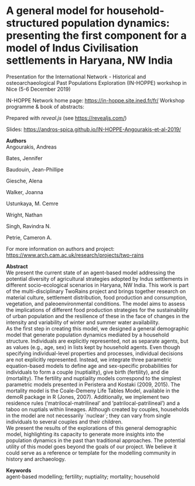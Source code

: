 # A general model for household-structured population dynamics: presenting the first component for a model of Indus Civilisation settlements in Haryana, NW India
Presentation for the International Network - Historical and osteoarchaeological Past Populations Exploration (IN-HOPPE) workshop in Nice (5-6 December 2019)

IN-HOPPE Network home page: https://in-hoppe.site.ined.fr/fr/
Workshop programme & book of abstracts: 

Prepared with *reveal.js* (see https://revealjs.com/)

Slides: https://andros-spica.github.io/IN-HOPPE-Angourakis-et-al-2019/

**Authors**  
Angourakis, Andreas

Bates, Jennifer

Baudouin, Jean-Phillipe

Giesche, Alena

Walker, Joanna

Ustunkaya, M. Cemre 

Wright, Nathan

Singh, Ravindra N. 

Petrie, Cameron A.

For more information on authors and project: https://www.arch.cam.ac.uk/research/projects/two-rains

**Abstract**  
We present the current state of an agent-based model addressing the potential diversity of agricultural strategies adopted by Indus settlements in different socio-ecological scenarios in Haryana, NW India. This work is part of the multi-disciplinary TwoRains project and brings together research on material culture, settlement distribution, food production and consumption, vegetation, and paleoenvironmental conditions. The model aims to assess the implications of different food production strategies for the sustainability of urban population and the resilience of these in the face of changes in the intensity and variability of winter and summer water availability.  
As the first step in creating this model, we designed a general demographic model that generate population dynamics mediated by a household structure. Individuals are explicitly represented, not as separate agents, but as values (e.g., age, sex) in lists kept by household agents. Even though specifying individual-level properties and processes, individual decisions are not explicitly represented. Instead, we integrate three parametric equation-based models to define age and sex-specific probabilities for individuals to form a couple (nuptiality), give birth (fertility), and die (mortality). The fertility and nuptiality models correspond to the simplest parametric models presented in Peristera and Kostaki (2009, 2015). The mortality model is the Coale-Demeny Life Tables Model, available in the demoR package in R (Jones, 2007). Additionally, we implement two residence rules (‘matrilocal-matrilineal’ and ’patrilocal-patrilineal’) and a taboo on nuptials within lineages. Although created by couples, households in the model are not necessarily ´nuclear´; they can vary from single individuals to several couples and their children.  
We present the results of the explorations of this general demographic model, highlighting its capacity to generate more insights into the population dynamics in the past than traditional approaches. The potential utility of this model goes beyond the goals of our project. We believe it could serve as a reference or template for the modelling community in history and archaeology.

**Keywords**  
agent-based modelling; fertility; nuptiality; mortality; household
